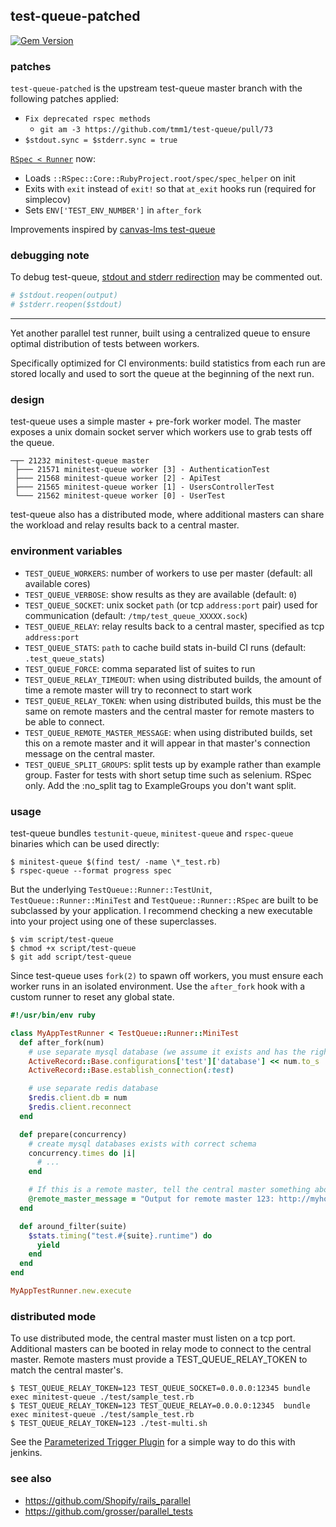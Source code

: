 ## test-queue-patched

[![Gem Version](https://badge.fury.io/rb/test-queue-patched.svg)](https://rubygems.org/gems/test-queue-patched)

### patches

`test-queue-patched` is the upstream test-queue master branch with the following patches applied:

- `Fix deprecated rspec methods`
  - `git am -3 https://github.com/tmm1/test-queue/pull/73`
- `$stdout.sync = $stderr.sync = true`

[`RSpec < Runner`](lib/test_queue/runner/rspec.rb) now:
 - Loads `::RSpec::Core::RubyProject.root/spec/spec_helper` on init
 - Exits with `exit` instead of `exit!` so that `at_exit` hooks run (required for simplecov)
 - Sets `ENV['TEST_ENV_NUMBER']` in `after_fork`

Improvements inspired by [canvas-lms test-queue](https://github.com/instructure/canvas-lms/blob/039207c04faa67503633e4caf554dbc49cc78549/script/rspec-queue#L43)

### debugging note

To debug test-queue, [stdout and stderr redirection](lib/test_queue/runner.rb#L387) may be commented out.

```ruby
# $stdout.reopen(output)
# $stderr.reopen($stdout)
```

---

Yet another parallel test runner, built using a centralized queue to ensure
optimal distribution of tests between workers.

Specifically optimized for CI environments: build statistics from each run
are stored locally and used to sort the queue at the beginning of the
next run.

### design

test-queue uses a simple master + pre-fork worker model. The master
exposes a unix domain socket server which workers use to grab tests off
the queue.

```
─┬─ 21232 minitest-queue master
 ├─── 21571 minitest-queue worker [3] - AuthenticationTest
 ├─── 21568 minitest-queue worker [2] - ApiTest
 ├─── 21565 minitest-queue worker [1] - UsersControllerTest
 └─── 21562 minitest-queue worker [0] - UserTest
```

test-queue also has a distributed mode, where additional masters can share
the workload and relay results back to a central master.

### environment variables

- `TEST_QUEUE_WORKERS`: number of workers to use per master (default: all available cores)
- `TEST_QUEUE_VERBOSE`: show results as they are available (default: `0`)
- `TEST_QUEUE_SOCKET`: unix socket `path` (or tcp `address:port` pair) used for communication (default: `/tmp/test_queue_XXXXX.sock`)
- `TEST_QUEUE_RELAY`: relay results back to a central master, specified as tcp `address:port`
- `TEST_QUEUE_STATS`: `path` to cache build stats in-build CI runs (default: `.test_queue_stats`)
- `TEST_QUEUE_FORCE`: comma separated list of suites to run
- `TEST_QUEUE_RELAY_TIMEOUT`: when using distributed builds, the amount of time a remote master will try to reconnect to start work
- `TEST_QUEUE_RELAY_TOKEN`: when using distributed builds, this must be the same on remote masters and the central master for remote masters to be able to connect.
- `TEST_QUEUE_REMOTE_MASTER_MESSAGE`: when using distributed builds, set this on a remote master and it will appear in that master's connection message on the central master.
- `TEST_QUEUE_SPLIT_GROUPS`: split tests up by example rather than example group. Faster for tests with short setup time such as selenium. RSpec only. Add the :no_split tag to ExampleGroups you don't want split.

### usage

test-queue bundles `testunit-queue`, `minitest-queue` and `rspec-queue` binaries which can be used directly:

```
$ minitest-queue $(find test/ -name \*_test.rb)
$ rspec-queue --format progress spec
```

But the underlying `TestQueue::Runner::TestUnit`, `TestQueue::Runner::MiniTest` and `TestQueue::Runner::RSpec` are
built to be subclassed by your application. I recommend checking a new
executable into your project using one of these superclasses.

```
$ vim script/test-queue
$ chmod +x script/test-queue
$ git add script/test-queue
```

Since test-queue uses `fork(2)` to spawn off workers, you must ensure each worker
runs in an isolated environment. Use the `after_fork` hook with a custom
runner to reset any global state.

``` ruby
#!/usr/bin/env ruby

class MyAppTestRunner < TestQueue::Runner::MiniTest
  def after_fork(num)
    # use separate mysql database (we assume it exists and has the right schema already)
    ActiveRecord::Base.configurations['test']['database'] << num.to_s
    ActiveRecord::Base.establish_connection(:test)

    # use separate redis database
    $redis.client.db = num
    $redis.client.reconnect
  end

  def prepare(concurrency)
    # create mysql databases exists with correct schema
    concurrency.times do |i|
      # ...
    end

    # If this is a remote master, tell the central master something about us
    @remote_master_message = "Output for remote master 123: http://myhost.com/build/123"
  end

  def around_filter(suite)
    $stats.timing("test.#{suite}.runtime") do
      yield
    end
  end
end

MyAppTestRunner.new.execute
```

### distributed mode

To use distributed mode, the central master must listen on a tcp port. Additional masters can be booted
in relay mode to connect to the central master. Remote masters must provide a TEST_QUEUE_RELAY_TOKEN
to match the central master's.

```
$ TEST_QUEUE_RELAY_TOKEN=123 TEST_QUEUE_SOCKET=0.0.0.0:12345 bundle exec minitest-queue ./test/sample_test.rb
$ TEST_QUEUE_RELAY_TOKEN=123 TEST_QUEUE_RELAY=0.0.0.0:12345  bundle exec minitest-queue ./test/sample_test.rb
$ TEST_QUEUE_RELAY_TOKEN=123 ./test-multi.sh
```

See the [Parameterized Trigger Plugin](https://wiki.jenkins-ci.org/display/JENKINS/Parameterized+Trigger+Plugin)
for a simple way to do this with jenkins.

### see also

  * https://github.com/Shopify/rails_parallel
  * https://github.com/grosser/parallel_tests

